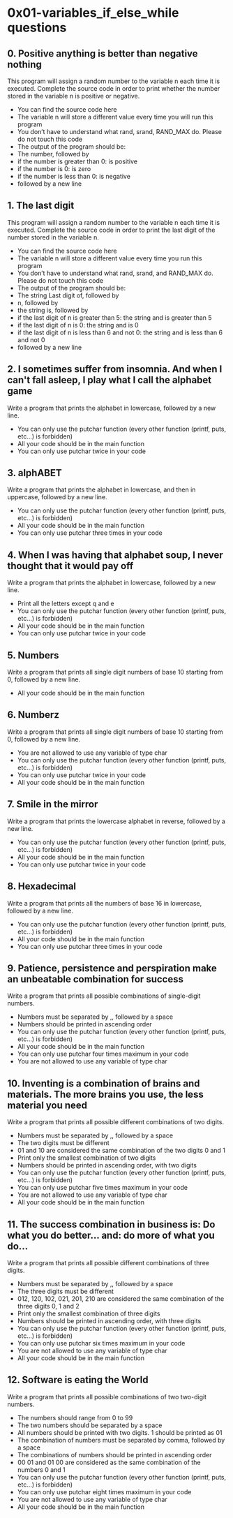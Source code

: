 # 0x01-variables_if_else_while questions           
## 0. Positive anything is better than negative nothing        
This program will assign a random number to the variable n each time it is executed. Complete the source code in order to print whether the number stored in the variable n is positive or negative.    

* You can find the source code here                                                      
* The variable n will store a different value every time you will run this program               
* You don’t have to understand what rand, srand, RAND_MAX do. Please do not touch this code     
* The output of the program should be:             
* The number, followed by                                
* if the number is greater than 0: is positive                
* if the number is 0: is zero                       
* if the number is less than 0: is negative                   
* followed by a new line              
## 1. The last digit
This program will assign a random number to the variable n each time it is executed. Complete the source code in order to print the last digit of the number stored in the variable n.          

* You can find the source code here                                                  
* The variable n will store a different value every time you run this program                   
* You don’t have to understand what rand, srand, and RAND_MAX do. Please do not touch this code    
* The output of the program should be:                     
* The string Last digit of, followed by                        
* n, followed by                          
* the string is, followed by                                                        
* if the last digit of n is greater than 5: the string and is greater than 5             
* if the last digit of n is 0: the string and is 0                                         
* if the last digit of n is less than 6 and not 0: the string and is less than 6 and not 0        
* followed by a new line                    
## 2. I sometimes suffer from insomnia. And when I can't fall asleep, I play what I call the alphabet game               
Write a program that prints the alphabet in lowercase, followed by a new line.                   

* You can only use the putchar function (every other function (printf, puts, etc…) is forbidden)    
* All your code should be in the main function             
* You can only use putchar twice in your code               
## 3. alphABET            
Write a program that prints the alphabet in lowercase, and then in uppercase, followed by a new line.        

* You can only use the putchar function (every other function (printf, puts, etc…) is forbidden)    
* All your code should be in the main function                           
* You can only use putchar three times in your code                     
## 4. When I was having that alphabet soup, I never thought that it would pay off        
Write a program that prints the alphabet in lowercase, followed by a new line.            

* Print all the letters except q and e                                                            
* You can only use the putchar function (every other function (printf, puts, etc…) is forbidden)    
* All your code should be in the main function                   
* You can only use putchar twice in your code                   
## 5. Numbers                
Write a program that prints all single digit numbers of base 10 starting from 0, followed by a new line.                                                   

* All your code should be in the main function                   
## 6. Numberz              
Write a program that prints all single digit numbers of base 10 starting from 0, followed by a new line.                                                             

* You are not allowed to use any variable of type char                                          
* You can only use the putchar function (every other function (printf, puts, etc…) is forbidden)    
* You can only use putchar twice in your code                        
* All your code should be in the main function                          
## 7. Smile in the mirror                
Write a program that prints the lowercase alphabet in reverse, followed by a new line.             

* You can only use the putchar function (every other function (printf, puts, etc…) is forbidden)    
* All your code should be in the main function                  
* You can only use putchar twice in your code                 
## 8. Hexadecimal            
Write a program that prints all the numbers of base 16 in lowercase, followed by a new line.     

* You can only use the putchar function (every other function (printf, puts, etc…) is forbidden)    
* All your code should be in the main function      
* You can only use putchar three times in your code             
## 9. Patience, persistence and perspiration make an unbeatable combination for success      
Write a program that prints all possible combinations of single-digit numbers.    

* Numbers must be separated by ,, followed by a space      
* Numbers should be printed in ascending order           
* You can only use the putchar function (every other function (printf, puts, etc…) is forbidden)     
* All your code should be in the main function            
* You can only use putchar four times maximum in your code           
* You are not allowed to use any variable of type char                 
## 10. Inventing is a combination of brains and materials. The more brains you use, the less material you need                  
Write a program that prints all possible different combinations of two digits.         

* Numbers must be separated by ,, followed by a space             
* The two digits must be different           
* 01 and 10 are considered the same combination of the two digits 0 and 1           
* Print only the smallest combination of two digits           
* Numbers should be printed in ascending order, with two digits           
* You can only use the putchar function (every other function (printf, puts, etc…) is forbidden)     
* You can only use putchar five times maximum in your code           
* You are not allowed to use any variable of type char            
* All your code should be in the main function               
## 11. The success combination in business is: Do what you do better... and: do more of what you do...           
Write a program that prints all possible different combinations of three digits.         
* Numbers must be separated by ,, followed by a space            
* The three digits must be different             
* 012, 120, 102, 021, 201, 210 are considered the same combination of the three digits 0, 1 and 2    
* Print only the smallest combination of three digits           
* Numbers should be printed in ascending order, with three digits         
* You can only use the putchar function (every other function (printf, puts, etc…) is forbidden)    
* You can only use putchar six times maximum in your code           
* You are not allowed to use any variable of type char              
* All your code should be in the main function          
## 12. Software is eating the World              
Write a program that prints all possible combinations of two two-digit numbers.             
* The numbers should range from 0 to 99         
* The two numbers should be separated by a space      
* All numbers should be printed with two digits. 1 should be printed as 01       
* The combination of numbers must be separated by comma, followed by a space        
* The combinations of numbers should be printed in ascending order      
* 00 01 and 01 00 are considered as the same combination of the numbers 0 and 1         
* You can only use the putchar function (every other function (printf, puts, etc…) is forbidden)    
* You can only use putchar eight times maximum in your code            
* You are not allowed to use any variable of type char           
* All your code should be in the main function           
